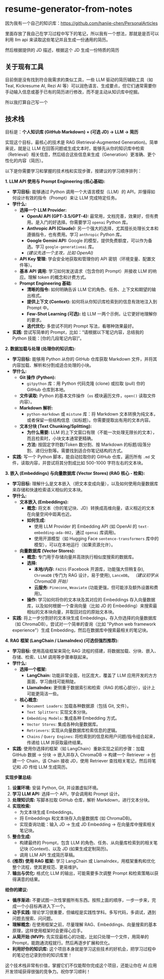 # resume-generator-from-notes

因为我有一个自己的知识库：https://github.com/hanjie-chen/PersonalArticles

里面存放了我自己在学习过程中写下的笔记，所以我有一个想法，那就是是否可以利用 llm api 来读取这些笔记并且生成一份通用的简历。

然后根据提供的 JD 描述，根据这个 JD 生成一份特质的简历



## 关于现有工具

目前倒是没有找到符合我需求的类似工具，一些 LLM 驱动的简历辅助工具（如 Teal, Kickresume AI, Rezi AI 等）可以润色语言、生成要点，但它们通常需要你手动输入信息或基于已有的简历进行修改，而不是主动从知识库中挖掘。

所以我打算自己写一个

## 技术栈

目标是：**个人知识库 (GitHub Markdown) + (可选 JD) -> LLM -> 简历**

实现这个目标，最核心的技术是 RAG (Retrieval-Augmented Generation)。简单来说，就是让 LLM 在回答问题或生成文本时，能够先从你的知识库中检索（Retrieval）相关信息，然后结合这些信息来生成（Generation）更准确、更个性化的内容（简历）。

以下是你需要学习和掌握的技术栈和实现步骤，按建议的学习顺序排列：

**1. LLM API 使用与 Prompt Engineering (核心基础):**

*   **学习目标:** 能够通过 Python 调用一个大语言模型（LLM）的 API，并懂得如何设计有效的指令（Prompt）来让 LLM 完成特定任务。
*   **学什么:**
    *   **选择一个 LLM Provider:**
        *   **OpenAI API (GPT-3.5/GPT-4):** 最常用，文档完善，效果好，但有费用。是入门的好选择。你需要学习 `openai` Python 库。
        *   **Anthropic API (Claude):** 另一个强大的选择，尤其擅长处理长文本和遵循指令，也有费用。学习 `anthropic` Python 库。
        *   **Google Gemini API:** Google 的模型，提供免费额度，可以作为备选。学习 `google-generativeai` 库。
        *   *(建议先选一个主攻，比如 OpenAI)*
    *   **API Key 管理:** 学会安全地获取和管理你的 API 密钥（环境变量、配置文件等）。
    *   **基本 API 调用:** 学习如何发送请求（包含你的 Prompt）并接收 LLM 的响应。理解 token 的概念和计费方式。
    *   **Prompt Engineering 基础:**
        *   **清晰的指令:** 如何明确告诉 LLM 它的角色、任务、上下文和期望的输出格式。
        *   **提供上下文 (Context):** 如何将从你知识库检索到的信息有效地注入到 Prompt 中。
        *   **Few-Shot Learning (可选):** 给 LLM 一两个示例，让它更好地理解你的要求。
        *   **迭代优化:** 多尝试不同的 Prompt 写法，看哪种效果最好。
*   **实践:** 尝试写简单的 Prompt，比如：“请根据以下笔记内容，总结我的 Python 技能：[你的几段笔记内容]”。

**2. 数据加载与处理 (处理你的知识库):**

*   **学习目标:** 能够用 Python 从你的 GitHub 仓库获取 Markdown 文件，并将其内容加载、解析和分割成适合处理的小块。
*   **学什么:**
    *   **Git 操作 (Python):**
        *   `gitpython` 库：用 Python 代码克隆 (clone) 或拉取 (pull) 你的 GitHub 仓库到本地。
    *   **文件读取:** Python 的基本文件操作（`os` 模块遍历文件，`open()` 读取文件内容）。
    *   **Markdown 解析:**
        *   `python-markdown` 或 `mistune` 库：将 Markdown 文本转换为纯文本，或者保留一些结构信息（如标题）。你需要提取出有用的文本内容。
    *   **文本分块 (Text Chunking/Splitting):**
        *   **为什么需要:** LLM 的上下文窗口有限（不能一次处理无限长的文本），而且检索时，小块文本通常更精确。
        *   **方法:** 按固定字符数/Token 数分割、按 Markdown 的标题/段落分割、递归分割等。需要找到适合你笔记结构的方式。
*   **实践:** 写一个 Python 脚本，能自动拉取你的 GitHub 仓库，遍历所有 `.md` 文件，读取内容，并尝试将其分割成比如 500-1000 字符左右的文本块。

**3. 嵌入 (Embeddings) 与向量数据库 (Vector Stores) (RAG 核心 - 检索):**

*   **学习目标:** 理解什么是文本嵌入（把文本变成向量），以及如何使用向量数据库来存储和快速检索语义相似的文本块。
*   **学什么:**
    *   **文本嵌入 (Embeddings):**
        *   **概念:** 将文本（你的笔记块、JD）转换成高维向量，语义相近的文本在向量空间中距离也近。
        *   **如何生成:**
            *   使用 LLM Provider 的 Embedding API (如 OpenAI 的 `text-embedding-ada-002`，通过 `openai` 库调用)。
            *   使用开源模型（如 Hugging Face `sentence-transformers` 库中的模型），可以在本地运行（如果资源允许）。
    *   **向量数据库 (Vector Stores):**
        *   **概念:** 专门用于存储向量并高效执行相似度搜索的数据库。
        *   **选择:**
            *   **本地/内存:** `FAISS` (Facebook 开源库，功能强大但稍复杂), `ChromaDB` (专门为 RAG 设计，易于使用), `LanceDB`。 *（建议初学从 ChromaDB 开始）*
            *   **云服务:** `Pinecone`, `Weaviate` (功能更强，但可能涉及额外设置和费用)。
        *   **操作:** 学习如何将你的文本块及其对应的 Embeddings 存入向量数据库，以及如何根据一个查询向量（比如 JD 的 Embedding）来搜索最相似的文本块向量，并取回对应的原始文本块。
*   **实践:** 将上一步分割好的文本块生成 Embeddings，存入你选择的向量数据库（如 ChromaDB）。尝试对一个简单的查询（比如 "Python web framework experience"）生成 Embedding，然后在数据库中搜索最相关的笔记块。

**4. RAG 框架 (LangChain / LlamaIndex) (可选但强烈推荐):**

*   **学习目标:** 使用高级框架来简化 RAG 流程的搭建，将数据加载、分块、嵌入、存储、检索、LLM 调用等步骤串联起来。
*   **学什么:**
    *   **选择一个框架:**
        *   **LangChain:** 功能非常全面，社区庞大，覆盖了 LLM 应用开发的方方面面，学习曲线可能稍陡。
        *   **LlamaIndex:** 更侧重于数据索引和检索（RAG 的核心部分），设计上可能更简洁一些。
    *   **核心概念:**
        *   `Document Loaders`: 加载各种数据源（包括 Git, 文件）。
        *   `Text Splitters`: 实现文本分块。
        *   `Embedding Models`: 集成各种 Embedding 方式。
        *   `Vector Stores`: 集成各种向量数据库。
        *   `Retrievers`: 实现从向量数据库检索信息的逻辑。
        *   `Chains` / `Query Engines`: 将检索到的信息和用户问题/指令组合起来，传递给 LLM 并获取最终结果。
*   **实践:** 使用你选择的框架（如 LangChain）重新实现之前的步骤：加载 GitHub 数据 -> 分块 -> 嵌入并存入 ChromaDB -> 构建一个 Retriever -> 创建一个 Chain，该 Chain 接收 JD，使用 Retriever 查找相关笔记，然后将笔记和 JD 传给 LLM 生成简历。

**实现步骤总结:**

1.  **设置环境:** 安装 Python, Git, 并设置虚拟环境。
2.  **学习 LLM API:** 选择一个 API，学会调用和 Prompt 设计。
3.  **处理知识库:** 写脚本拉取 GitHub 仓库，解析 Markdown，进行文本分块。
4.  **实现检索:**
    *   为文本块生成 Embeddings。
    *   将 Embeddings 和文本块存入向量数据库 (如 ChromaDB)。
    *   实现查询功能：输入 JD -> 生成 JD Embedding -> 在向量库中搜索相关笔记块。
5.  **整合生成:**
    *   构建最终的 Prompt，包含 LLM 的角色、任务、从向量库检索到的相关笔记块 (Context)、以及 JD (如果生成定制简历)。
    *   调用 LLM API 生成简历草稿。
6.  **(推荐) 使用 RAG 框架:** 学习 LangChain 或 LlamaIndex，用框架重构和优化整个流程，使其更规范、更易维护。
7.  **输出与优化:** 格式化 LLM 的输出，可能需要多次调整 Prompt 和检索策略以获得满意的结果。

**给你的建议:**

*   **循序渐进:** 不要试图一次性掌握所有东西。按照上面的顺序，一步一步来，完成一个小目标再进入下一个。
*   **动手实践:** 理论学习很重要，但编程是实践性学科。多写代码，多调试，遇到问题去搜索、问问题。
*   **理解概念:** 在使用框架之前，尽量理解 RAG、Embeddings、向量搜索的基本原理，这样使用框架时会更得心应手。
*   **从简开始 (MVP):** 先实现最核心的功能，比如只处理一个文件，用简单的 Prompt，能跑通流程就行。然后再逐步扩展和优化。
*   **利用好你的知识库:** 这个项目本身就是学习这些技术的好机会，把学习过程中的笔记也记录到你的知识库里！

这个技术栈非常有价值，掌握它们不仅能帮你完成这个项目，还能让你在 AI 应用开发领域获得很强的竞争力。祝你学习顺利！
